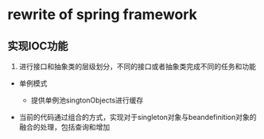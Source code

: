 # rewrite of spring framework


## 实现IOC功能
1. 进行接口和抽象类的层级划分，不同的接口或者抽象类完成不同的任务和功能
- 单例模式
  - 提供单例池singtonObjects进行缓存

- 当前的代码通过组合的方式，实现对于singleton对象与beandefinition对象的融合的处理，包括查询和增加